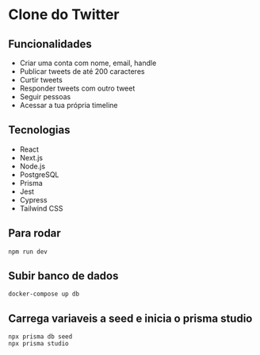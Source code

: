# Clone do Twitter

## Funcionalidades

- Criar uma conta com nome, email, handle
- Publicar tweets de até 200 caracteres
- Curtir tweets
- Responder tweets com outro tweet
- Seguir pessoas
- Acessar a tua própria timeline

## Tecnologias

- React
- Next.js
- Node.js
- PostgreSQL
- Prisma
- Jest
- Cypress
- Tailwind CSS

## Para rodar
``
npm run dev
``

## Subir banco de dados
```
docker-compose up db
```

## Carrega variaveis a seed e inicia o prisma studio
```
npx prisma db seed
npx prisma studio
```